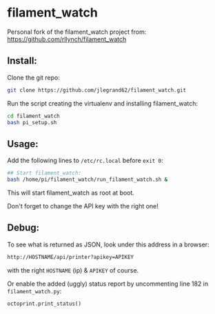 # filament_watch
Personal fork of the filament_watch project from: https://github.com/rllynch/filament_watch

## Install:
Clone the git repo:
```bash
git clone https://github.com/jlegrand62/filament_watch.git
```
Run the script creating the virtualenv and installing filament_watch:
```bash
cd filament_watch
bash pi_setup.sh
```

## Usage:
Add the following lines to `/etc/rc.local` before `exit 0`:
```bash
## Start filament_watch:
bash /home/pi/filament_watch/run_filament_watch.sh &
```
This will start filament_watch as root at boot.

Don't forget to change the API key with the right one!

## Debug:
To see what is returned as JSON, look under this address in a browser:
```bash
http://HOSTNAME/api/printer?apikey=APIKEY
```
with the right `HOSTNAME` (ip) & `APIKEY` of course.

Or enable the added (uggly) status report by uncommenting line 182 in `filament_watch.py`:
```python
octoprint.print_status()
```